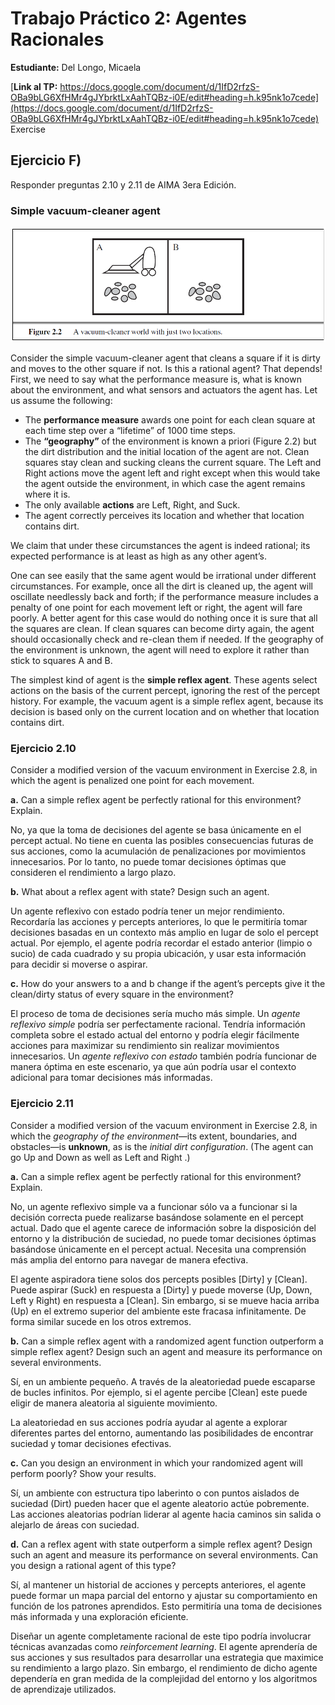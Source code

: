 # Trabajo Práctico 2: Agentes Racionales 

**Estudiante:** Del Longo, Micaela

[**Link al TP:** https://docs.google.com/document/d/1IfD2rfzS-OBa9bLG6XfHMr4gJYbrktLxAahTQBz-i0E/edit#heading=h.k95nk1o7cede](https://docs.google.com/document/d/1IfD2rfzS-OBa9bLG6XfHMr4gJYbrktLxAahTQBz-i0E/edit#heading=h.k95nk1o7cede)
Exercise
## Ejercicio F)
Responder preguntas 2.10 y 2.11 de AIMA 3era Edición.

### Simple vacuum-cleaner agent
<p align="center">
  <img src="pics/image.png" alt="A vacuum-cleaner world with just two locations."/>
</p>

Consider the simple vacuum-cleaner agent that cleans a square if it is dirty and moves to the other square if not. Is this a rational agent?
That depends! First, we need to say what the performance measure is, what is known about the environment, and what sensors and actuators the agent has. Let us assume the following:
- The **performance measure** awards one point for each clean square at each time step over a “lifetime” of 1000 time steps.
- The **“geography”** of the environment is known a priori (Figure 2.2) but the dirt distribution and the initial location of the agent are not. Clean squares stay clean and sucking cleans the current square. The Left and Right actions move the agent left and right except when this would take the agent outside the environment, in which case the agent remains where it is.
- The only available **actions** are Left, Right, and Suck.
- The agent correctly perceives its location and whether that location contains dirt.

We claim that under these circumstances the agent is indeed rational; its expected performance is at least as high as any other agent’s. 

One can see easily that the same agent would be irrational under different circumstances. For example, once all the dirt is cleaned up, the agent will oscillate needlessly back and forth; if the performance measure includes a penalty of one point for each movement left or right, the agent will fare poorly. A better agent for this case would do nothing once it is sure that all the squares are clean. If clean squares can become dirty again, the agent should occasionally check and re-clean them if needed. If the geography of the environment is unknown, the agent will need to explore it rather than stick to squares A and B.

The simplest kind of agent is the **simple reflex agent**. These agents select actions on the basis of the current percept, ignoring the rest of the percept history. For example, the vacuum agent is a simple reflex agent, because its decision
is based only on the current location and on whether that location contains dirt.

### Ejercicio 2.10
Consider a modified version of the vacuum environment in Exercise 2.8, in which the agent is penalized one point for each movement.

**a.** Can a simple reflex agent be perfectly rational for this environment? Explain.

No, ya que la toma de decisiones del agente se basa únicamente en el percept actual. No tiene en cuenta las posibles consecuencias futuras de sus acciones, como la acumulación de penalizaciones por movimientos innecesarios. Por lo tanto, no puede tomar decisiones óptimas que consideren el rendimiento a largo plazo.

**b.** What about a reflex agent with state? Design such an agent.

Un agente reflexivo con estado podría tener un mejor rendimiento. Recordaría las acciones y percepts anteriores, lo que le permitiría tomar decisiones basadas en un contexto más amplio en lugar de solo el percept actual. Por ejemplo, el agente podría recordar el estado anterior (limpio o sucio) de cada cuadrado y su propia ubicación, y usar esta información para decidir si moverse o aspirar. 

**c.** How do your answers to a and b change if the agent’s percepts give it the clean/dirty status of every square in the environment?

El proceso de toma de decisiones sería mucho más simple. Un *agente reflexivo simple* podría ser perfectamente racional. Tendría información completa sobre el estado actual del entorno y podría elegir fácilmente acciones para maximizar su rendimiento sin realizar movimientos innecesarios. Un *agente reflexivo con estado* también podría funcionar de manera óptima en este escenario, ya que aún podría usar el contexto adicional para tomar decisiones más informadas.

### Ejercicio 2.11
Consider a modified version of the vacuum environment in Exercise 2.8, in which the *geography of the environment*—its extent, boundaries, and obstacles—is **unknown**, as is the *initial dirt configuration*. (The agent can go Up and Down as well as Left and Right .)

**a.** Can a simple reflex agent be perfectly rational for this environment? Explain.

No, un agente reflexivo simple va a funcionar sólo va a funcionar si la decisión correcta puede realizarse basándose solamente en el percept actual. Dado que el agente carece de información sobre la disposición del entorno y la distribución de suciedad, no puede tomar decisiones óptimas basándose únicamente en el percept actual. Necesita una comprensión más amplia del entorno para navegar de manera efectiva.

El agente aspiradora tiene solos dos percepts posibles [Dirty] y [Clean]. Puede aspirar (Suck) en respuesta a [Dirty] y puede moverse (Up, Down, Left y Right) en respuesta a [Clean]. Sin embargo, si se mueve hacia arriba (Up) en el extremo superior del ambiente este fracasa infinitamente. De forma similar sucede en los otros extremos.

**b.** Can a simple reflex agent with a randomized agent function outperform a simple reflex agent? Design such an agent and measure its performance on several environments.

Sí, en un ambiente pequeño. A través de la aleatoriedad puede escaparse de bucles infinitos. Por ejemplo, si el agente percibe [Clean] este puede eligir de manera aleatoria al siguiente movimiento. 

La aleatoriedad en sus acciones podría ayudar al agente a explorar diferentes partes del entorno, aumentando las posibilidades de encontrar suciedad y tomar decisiones efectivas. 

**c.** Can you design an environment in which your randomized agent will perform poorly? Show your results.

Sí, un ambiente con estructura tipo laberinto o con puntos aislados de suciedad (Dirt) pueden hacer que el agente aleatorio actúe pobremente. Las acciones aleatorias podrían liderar al agente hacia caminos sin salida o alejarlo de áreas con suciedad.

**d.** Can a reflex agent with state outperform a simple reflex agent? Design such an agent and measure its performance on several environments. Can you design a rational agent of this type?

Sí, al mantener un historial de acciones y percepts anteriores, el agente puede formar un mapa parcial del entorno y ajustar su comportamiento en función de los patrones aprendidos. Esto permitiría una toma de decisiones más informada y una exploración eficiente.

Diseñar un agente completamente racional de este tipo podría involucrar técnicas avanzadas como *reinforcement learning*. El agente aprendería de sus acciones y sus resultados para desarrollar una estrategia que maximice su rendimiento a largo plazo. Sin embargo, el rendimiento de dicho agente dependería en gran medida de la complejidad del entorno y los algoritmos de aprendizaje utilizados.